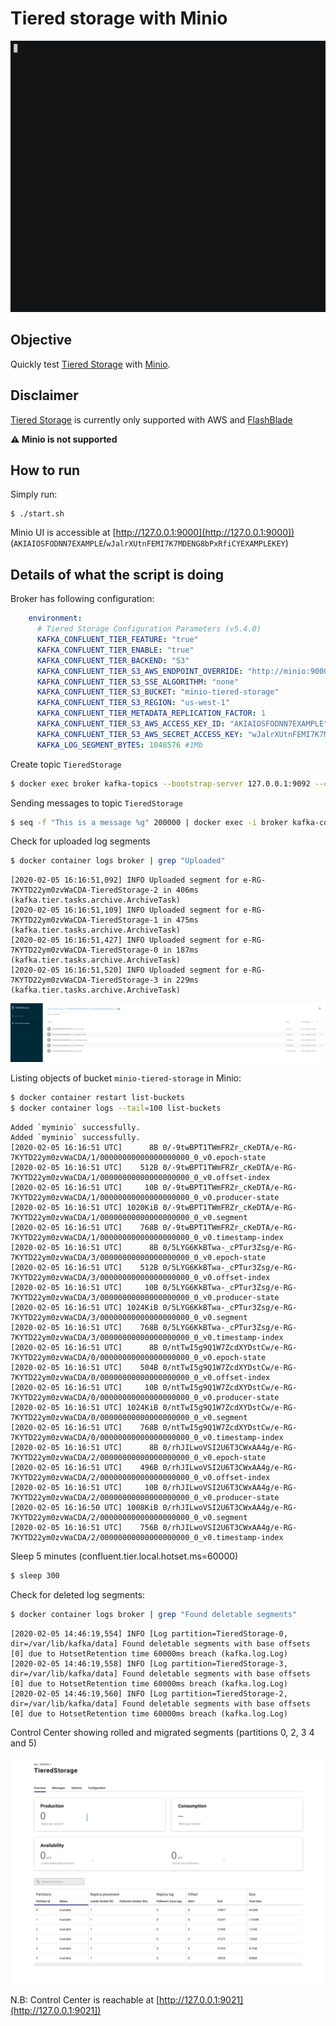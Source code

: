 # Tiered storage with Minio

![asciinema](https://github.com/vdesabou/gifs/blob/master/other/tiered-storage-with-minio/asciinema.gif?raw=true)

## Objective

Quickly test [Tiered Storage](https://docs.confluent.io/current/kafka/tiered-storage-preview.html#tiered-storage) with [Minio](https://min.io).

## Disclaimer

[Tiered Storage](https://docs.confluent.io/current/kafka/tiered-storage-preview.html#tiered-storage) is currently only supported with AWS and [FlashBlade](https://www.confluent.io/blog/get-cloud-like-flexibility-elasticity-infinite-storage-on-prem-with-confluent-pure-storage.)

**⚠️ Minio is not supported**


## How to run

Simply run:

```
$ ./start.sh
```

Minio UI is accessible at [http://127.0.0.1:9000](http://127.0.0.1:9000]) (`AKIAIOSFODNN7EXAMPLE`/`wJalrXUtnFEMI7K7MDENG8bPxRfiCYEXAMPLEKEY`)

## Details of what the script is doing

Broker has following configuration:

```yml
    environment:
      # Tiered Storage Configuration Parameters (v5.4.0)
      KAFKA_CONFLUENT_TIER_FEATURE: "true"
      KAFKA_CONFLUENT_TIER_ENABLE: "true"
      KAFKA_CONFLUENT_TIER_BACKEND: "S3"
      KAFKA_CONFLUENT_TIER_S3_AWS_ENDPOINT_OVERRIDE: "http://minio:9000"
      KAFKA_CONFLUENT_TIER_S3_SSE_ALGORITHM: "none"
      KAFKA_CONFLUENT_TIER_S3_BUCKET: "minio-tiered-storage"
      KAFKA_CONFLUENT_TIER_S3_REGION: "us-west-1"
      KAFKA_CONFLUENT_TIER_METADATA_REPLICATION_FACTOR: 1
      KAFKA_CONFLUENT_TIER_S3_AWS_ACCESS_KEY_ID: "AKIAIOSFODNN7EXAMPLE"
      KAFKA_CONFLUENT_TIER_S3_AWS_SECRET_ACCESS_KEY: "wJalrXUtnFEMI7K7MDENG8bPxRfiCYEXAMPLEKEY"
      KAFKA_LOG_SEGMENT_BYTES: 1048576 #1Mb
```

Create topic `TieredStorage`

```bash
$ docker exec broker kafka-topics --bootstrap-server 127.0.0.1:9092 --create --topic TieredStorage --partitions 6 --replication-factor 1 --config confluent.tier.enable=true --config confluent.tier.local.hotset.ms=60000 --config retention.ms=86400000
```

Sending messages to topic `TieredStorage`

```bash
$ seq -f "This is a message %g" 200000 | docker exec -i broker kafka-console-producer --broker-list broker:9092 --topic TieredStorage
```

Check for uploaded log segments

```bash
$ docker container logs broker | grep "Uploaded"
```

```log
[2020-02-05 16:16:51,092] INFO Uploaded segment for e-RG-7KYTD22ym0zvWaCDA-TieredStorage-2 in 406ms (kafka.tier.tasks.archive.ArchiveTask)
[2020-02-05 16:16:51,109] INFO Uploaded segment for e-RG-7KYTD22ym0zvWaCDA-TieredStorage-1 in 475ms (kafka.tier.tasks.archive.ArchiveTask)
[2020-02-05 16:16:51,427] INFO Uploaded segment for e-RG-7KYTD22ym0zvWaCDA-TieredStorage-0 in 187ms (kafka.tier.tasks.archive.ArchiveTask)
[2020-02-05 16:16:51,520] INFO Uploaded segment for e-RG-7KYTD22ym0zvWaCDA-TieredStorage-3 in 229ms (kafka.tier.tasks.archive.ArchiveTask)
```

![Minio](Screenshot1.png)

Listing objects of bucket `minio-tiered-storage` in Minio:

```bash
$ docker container restart list-buckets
$ docker container logs --tail=100 list-buckets
```

```log
Added `myminio` successfully.
Added `myminio` successfully.
[2020-02-05 16:16:51 UTC]      8B 0/-9twBPT1TWmFRZr_cKeDTA/e-RG-7KYTD22ym0zvWaCDA/1/00000000000000000000_0_v0.epoch-state
[2020-02-05 16:16:51 UTC]    512B 0/-9twBPT1TWmFRZr_cKeDTA/e-RG-7KYTD22ym0zvWaCDA/1/00000000000000000000_0_v0.offset-index
[2020-02-05 16:16:51 UTC]     10B 0/-9twBPT1TWmFRZr_cKeDTA/e-RG-7KYTD22ym0zvWaCDA/1/00000000000000000000_0_v0.producer-state
[2020-02-05 16:16:51 UTC] 1020KiB 0/-9twBPT1TWmFRZr_cKeDTA/e-RG-7KYTD22ym0zvWaCDA/1/00000000000000000000_0_v0.segment
[2020-02-05 16:16:51 UTC]    768B 0/-9twBPT1TWmFRZr_cKeDTA/e-RG-7KYTD22ym0zvWaCDA/1/00000000000000000000_0_v0.timestamp-index
[2020-02-05 16:16:51 UTC]      8B 0/5LYG6KkBTwa-_cPTur3Zsg/e-RG-7KYTD22ym0zvWaCDA/3/00000000000000000000_0_v0.epoch-state
[2020-02-05 16:16:51 UTC]    512B 0/5LYG6KkBTwa-_cPTur3Zsg/e-RG-7KYTD22ym0zvWaCDA/3/00000000000000000000_0_v0.offset-index
[2020-02-05 16:16:51 UTC]     10B 0/5LYG6KkBTwa-_cPTur3Zsg/e-RG-7KYTD22ym0zvWaCDA/3/00000000000000000000_0_v0.producer-state
[2020-02-05 16:16:51 UTC] 1024KiB 0/5LYG6KkBTwa-_cPTur3Zsg/e-RG-7KYTD22ym0zvWaCDA/3/00000000000000000000_0_v0.segment
[2020-02-05 16:16:51 UTC]    768B 0/5LYG6KkBTwa-_cPTur3Zsg/e-RG-7KYTD22ym0zvWaCDA/3/00000000000000000000_0_v0.timestamp-index
[2020-02-05 16:16:51 UTC]      8B 0/ntTwI5g9Q1W7ZcdXYDstCw/e-RG-7KYTD22ym0zvWaCDA/0/00000000000000000000_0_v0.epoch-state
[2020-02-05 16:16:51 UTC]    504B 0/ntTwI5g9Q1W7ZcdXYDstCw/e-RG-7KYTD22ym0zvWaCDA/0/00000000000000000000_0_v0.offset-index
[2020-02-05 16:16:51 UTC]     10B 0/ntTwI5g9Q1W7ZcdXYDstCw/e-RG-7KYTD22ym0zvWaCDA/0/00000000000000000000_0_v0.producer-state
[2020-02-05 16:16:51 UTC] 1024KiB 0/ntTwI5g9Q1W7ZcdXYDstCw/e-RG-7KYTD22ym0zvWaCDA/0/00000000000000000000_0_v0.segment
[2020-02-05 16:16:51 UTC]    768B 0/ntTwI5g9Q1W7ZcdXYDstCw/e-RG-7KYTD22ym0zvWaCDA/0/00000000000000000000_0_v0.timestamp-index
[2020-02-05 16:16:51 UTC]      8B 0/rhJILwoVSI2U6T3CWxAA4g/e-RG-7KYTD22ym0zvWaCDA/2/00000000000000000000_0_v0.epoch-state
[2020-02-05 16:16:51 UTC]    496B 0/rhJILwoVSI2U6T3CWxAA4g/e-RG-7KYTD22ym0zvWaCDA/2/00000000000000000000_0_v0.offset-index
[2020-02-05 16:16:51 UTC]     10B 0/rhJILwoVSI2U6T3CWxAA4g/e-RG-7KYTD22ym0zvWaCDA/2/00000000000000000000_0_v0.producer-state
[2020-02-05 16:16:50 UTC] 1008KiB 0/rhJILwoVSI2U6T3CWxAA4g/e-RG-7KYTD22ym0zvWaCDA/2/00000000000000000000_0_v0.segment
[2020-02-05 16:16:51 UTC]    756B 0/rhJILwoVSI2U6T3CWxAA4g/e-RG-7KYTD22ym0zvWaCDA/2/00000000000000000000_0_v0.timestamp-index
```

Sleep 5 minutes (confluent.tier.local.hotset.ms=60000)

```bash
$ sleep 300
```

Check for deleted log segments:

```bash
$ docker container logs broker | grep "Found deletable segments"
```

```log
[2020-02-05 14:46:19,554] INFO [Log partition=TieredStorage-0, dir=/var/lib/kafka/data] Found deletable segments with base offsets [0] due to HotsetRetention time 60000ms breach (kafka.log.Log)
[2020-02-05 14:46:19,558] INFO [Log partition=TieredStorage-3, dir=/var/lib/kafka/data] Found deletable segments with base offsets [0] due to HotsetRetention time 60000ms breach (kafka.log.Log)
[2020-02-05 14:46:19,560] INFO [Log partition=TieredStorage-2, dir=/var/lib/kafka/data] Found deletable segments with base offsets [0] due to HotsetRetention time 60000ms breach (kafka.log.Log)
```

Control Center showing rolled and migrated segments (partitions 0, 2, 3 4 and 5)

![TieredStorage topic](Screenshot2.png)

N.B: Control Center is reachable at [http://127.0.0.1:9021](http://127.0.0.1:9021])
